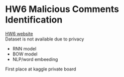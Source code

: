 # HW6 Malicious Comments Identification

[HW6 website](https://ntumlta2019.github.io/ml-web-hw6/?fbclid=IwAR2aCLIBEaP1rVerq-7nR1-Hhd4TDjuW2sr0Q9lBLYW5cy6P1_CD7Zpxrzw)  
Dataset is not available due to privacy

- RNN model
- BOW model
- NLP/word embeeding

First place at kaggle private board
